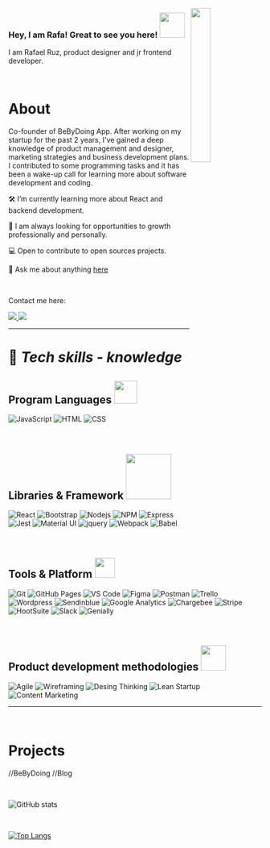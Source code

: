 <a href="#"><img width="28%" height="auto" align="right" src="https://media.giphy.com/media/QTfX9Ejfra3ZmNxh6B/giphy.gif" /></a>
### Hey, I am Rafa! Great to see you here! <img src="https://media.giphy.com/media/3og0IAzB7lmOo2q0Ss/giphy.gif" width="50px">

I am Rafael Ruz, product designer and jr frontend developer.

<br>

# **About**

Co-founder of BeByDoing App. After working on my startup for the past 2 years, I've gained a deep knowledge of product management and designer, marketing strategies and business development plans.
I contributed to some programming tasks and it has been a wake-up call for learning more about software development and coding.

🛠 I’m currently learning more about React and backend development.

🔭 I am always looking for opportunities to growth professionally and personally.

💻 Open to contribute to open sources projects.

💬 Ask me about anything [here](https://github.com/rruzmuriel/rruzmuriel/issues)

<br>

Contact me here:

<p align="left">
	<a href="">
		<img src="https://img.shields.io/badge/LinkedIn-0077B5?style=for-the-badge&logo=linkedin&logoColor=white" />
	</a>
	<a href="">
		<img src="https://img.shields.io/badge/Twitter-1DA1F2?style=for-the-badge&logo=twitter&logoColor=white" />
	</a>
</p>
<hr />

# 🌱 ***Tech skills - knowledge***

## **Program Languages** <img src="https://media.giphy.com/media/ln7z2eWriiQAllfVcn/giphy.gif" width="45px">

![JavaScript](https://img.shields.io/badge/JavaScript-323330?style=for-the-badge&logo=javascript&logoColor=F7DF1E)
![HTML](https://img.shields.io/badge/HTML-E34F26?style=for-the-badge&logo=html5&logoColor=white)
![CSS](https://img.shields.io/badge/CSS-1572B6?style=for-the-badge&logo=css3&logoColor=white)

<br>

## **Libraries & Framework** <img src="https://media.giphy.com/media/iFmw13LV1hHhViPPWz/giphy.gif" width="90px">

![React](https://img.shields.io/badge/React-20232A?style=for-the-badge&logo=react&logoColor=61DAFB)
![Bootstrap](https://img.shields.io/badge/Bootstrap-563D7C?style=for-the-badge&logo=bootstrap&logoColor=white)
![Nodejs](https://img.shields.io/badge/Node.js-339933?style=for-the-badge&logo=nodedotjs&logoColor=white)
![NPM](https://img.shields.io/badge/npm-CB3837?style=for-the-badge&logo=npm&logoColor=white)
![Express](https://img.shields.io/badge/Express.js-303030?&style=for-the-badge&logo=Express&logoColor=white)
![Jest](https://img.shields.io/badge/jest-CB3837?style=for-the-badge&logo=jest&logoColor=white)
![Material UI](https://img.shields.io/badge/Material--UI-0081CB?style=for-the-badge&logo=material-ui&logoColor=white)
![jquery](https://img.shields.io/badge/jQuery-0769AD?style=for-the-badge&logo=jquery&logoColor=white)
![Webpack](https://img.shields.io/badge/Webpack-1c78c0?style=for-the-badge&logo=webpack&logoColor=white)
![Babel](https://img.shields.io/badge/Babel-ffc30b?style=for-the-badge&logo=Babel&logoColor=white)

<br>

## **Tools & Platform**   <img src="https://media.giphy.com/media/KzJkzjggfGN5Py6nkT/giphy.gif" width="40px">

![Git](https://img.shields.io/badge/Git-F05032?style=for-the-badge&logo=git&logoColor=white)
![GitHub Pages](https://img.shields.io/badge/GitHub_Pages-100000?style=for-the-badge&logo=github&logoColor=white)
![VS Code](https://img.shields.io/badge/Visual_Studio_Code-0078D4?style=for-the-badge&logo=visual%20studio%20code&logoColor=white)
![Figma](https://img.shields.io/badge/Figma-A13BE0?style=for-the-badge&logo=figma&logoColor=white)
![Postman](https://img.shields.io/badge/Postman-dd4814?style=for-the-badge&logo=postman&logoColor=white)
![Trello](https://img.shields.io/badge/Trello-008fe4?style=for-the-badge&logo=trello&logoColor=white)
![Wordpress](https://img.shields.io/badge/Wordpress-21759B?style=for-the-badge&logo=wordpress&logoColor=white)
![Sendinblue](https://img.shields.io/badge/Sendinblue-0992FF?style=for-the-badge&logo=Sendinblue&logoColor=white)
![Google Analytics](https://img.shields.io/badge/Google_Analytics-F9AB00?style=for-the-badge&logo=googleanalytics&color=525252)
![Chargebee](https://img.shields.io/badge/Chargebee-FF6C36?style=for-the-badge&logo=chargebee&logoColor=white)
![Stripe](https://img.shields.io/badge/Stripe-5433FF?style=for-the-badge&logo=stripe&logoColor=white)
![HootSuite](https://img.shields.io/badge/Hootsuite-003265?style=for-the-badge&logo=hootsuite&logoColor=white)
![Slack](https://img.shields.io/badge/Slack-4A154B?style=for-the-badge&logo=slack&logoColor=white)
![Genially](https://img.shields.io/badge/Genially-4285F4?style=for-the-badge&logo=genially&logoColor=white)


<br>

## **Product development methodologies** <img src="https://media.giphy.com/media/4zS4PtMzotQv1jO2ZH/giphy.gif" width="50px">

![Agile](https://img.shields.io/badge/Agile-20232A?style=for-the-badge&logo=agile&logoColor=61DAFB)
![Wireframing](https://img.shields.io/badge/Wireframing-618dfb?style=for-the-badge&logo=&logoColor=618dfb)
![Desing Thinking](https://img.shields.io/badge/Desing_Thinking-563D7C?style=for-the-badge&logo=desing-thinking&logoColor=white)
![Lean Startup](https://img.shields.io/badge/Lean_Startup-339933?style=for-the-badge&logo=leanStartup&logoColor=white)
![Content Marketing](https://img.shields.io/badge/Content_Marketing-CB3837?style=for-the-badge&logo=&logoColor=white)
<br>
<hr />

<br>

# **Projects**
//BeByDoing
//Blog

<br>

![GitHub stats](https://github-readme-stats.vercel.app/api?username=rruzmuriel&count_private=true&include_all_commits=true&show_icons=true&theme=radical)

<br>

[![Top Langs](https://github-readme-stats.vercel.app/api/top-langs/?username=rruzmuriel&layout=compact&theme=radical)](https://github.com/rruzmuriel/github-readme-stats)
